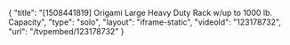 {
    "title": "[1508441819] Origami Large Heavy Duty Rack w\/up to 1000 lb. Capacity",
    "type": "solo",
    "layout": "iframe-static",
    "videoId": "123178732",
    "url": "\/tvpembed\/123178732"
}